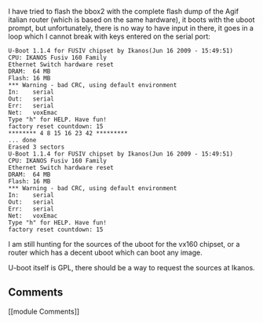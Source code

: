 I have tried to flash the bbox2 with the complete flash dump of the Agif italian router (which is based on the same hardware), it boots with the uboot prompt, but unfortunately, there is no way to have input in there, it goes in a loop which I cannot break with keys entered on the serial port:


    U-Boot 1.1.4 for FUSIV chipset by Ikanos(Jun 16 2009 - 15:49:51)                                                                                                                                                                                                               
    CPU: IKANOS Fusiv 160 Family                                                                                                                                                                                                                                                   
    Ethernet Switch hardware reset                                                                                                                                                                                                                                                 
    DRAM:  64 MB
    Flash: 16 MB
    *** Warning - bad CRC, using default environment
    In:    serial
    Out:   serial
    Err:   serial
    Net:   voxEmac
    Type "h" for HELP. Have fun!
    factory reset countdown: 15 
    ******** 4 8 15 16 23 42 *********
    ... done
    Erased 3 sectors
    U-Boot 1.1.4 for FUSIV chipset by Ikanos(Jun 16 2009 - 15:49:51)
    CPU: IKANOS Fusiv 160 Family
    Ethernet Switch hardware reset
    DRAM:  64 MB
    Flash: 16 MB
    *** Warning - bad CRC, using default environment
    In:    serial
    Out:   serial
    Err:   serial
    Net:   voxEmac
    Type "h" for HELP. Have fun!
    factory reset countdown: 15


I am still hunting for the sources of the uboot for the vx160 chipset, or a router which has a decent uboot which can boot any image.

U-boot itself is GPL, there should be a way to request the sources at Ikanos.

## Comments


[[module Comments]]